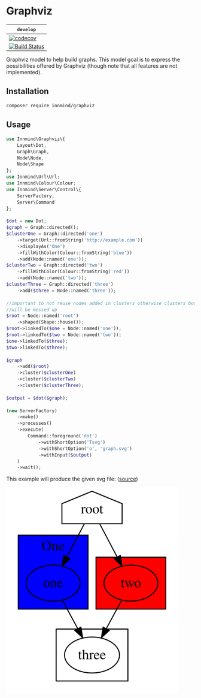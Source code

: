 # Graphviz

| `develop` |
|-----------|
| [![codecov](https://codecov.io/gh/Innmind/Graphviz/branch/develop/graph/badge.svg)](https://codecov.io/gh/Innmind/Graphviz) |
| [![Build Status](https://github.com/Innmind/Graphviz/workflows/CI/badge.svg)](https://github.com/Innmind/Graphviz/actions?query=workflow%3ACI) |

Graphviz model to help build graphs. This model goal is to express the possibilities offered by Graphviz (though note that all features are not implemented).

## Installation

```sh
composer require innmind/graphviz
```

## Usage

```php
use Innmind\Graphviz\{
    Layout\Dot,
    Graph\Graph,
    Node\Node,
    Node\Shape
};
use Innmind\Url\Url;
use Innmind\Colour\Colour;
use Innmind\Server\Control\{
    ServerFactory,
    Server\Command
};

$dot = new Dot;
$graph = Graph::directed();
$clusterOne = Graph::directed('one')
    ->target(Url::fromString('http://example.com'))
    ->displayAs('One')
    ->fillWithColor(Colour::fromString('blue'))
    ->add(Node::named('one'));
$clusterTwo = Graph::directed('two')
    ->fillWithColor(Colour::fromString('red'))
    ->add(Node::named('two'));
$clusterThree = Graph::directed('three')
    ->add($three = Node::named('three'));

//important to not reuse nodes added in clusters otherwise clusters boundaries
//will be messed up
$root = Node::named('root')
    ->shaped(Shape::house());
$root->linkedTo($one = Node::named('one'));
$root->linkedTo($two = Node::named('two'));
$one->linkedTo($three);
$two->linkedTo($three);

$graph
    ->add($root)
    ->cluster($clusterOne)
    ->cluster($clusterTwo)
    ->cluster($clusterThree);

$output = $dot($graph);

(new ServerFactory)
    ->make()
    ->processes()
    ->execute(
        Command::foreground('dot')
            ->withShortOption('Tsvg')
            ->withShortOption('o', 'graph.svg')
            ->withInput($output)
    )
    ->wait();
```

This example will produce the given svg file: ([source](graph.dot))

![](graph.svg)
